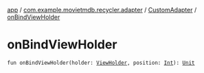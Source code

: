 [app](../../index.md) / [com.example.movietmdb.recycler.adapter](../index.md) / [CustomAdapter](index.md) / [onBindViewHolder](./on-bind-view-holder.md)

# onBindViewHolder

`fun onBindViewHolder(holder: `[`ViewHolder`](../../com.example.movietmdb.recycler.holder/-view-holder/index.md)`, position: `[`Int`](https://kotlinlang.org/api/latest/jvm/stdlib/kotlin/-int/index.html)`): `[`Unit`](https://kotlinlang.org/api/latest/jvm/stdlib/kotlin/-unit/index.html)